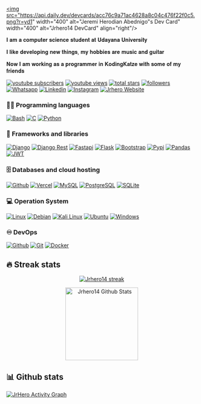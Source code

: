 <a href="https://app.daily.dev/JrHero14"><img src="https://api.daily.dev/devcards/acc76c9a71ac4628a8c04c476f22f0c5.png?r=yd1" width="400" alt="Jeremi Herodian Abednigo"s Dev Card" width="400" alt="Jrhero14 DevCard" align="right"/></a>
<div align="left">
<p>𝐈 𝐚𝐦 𝐚 𝐜𝐨𝐦𝐩𝐮𝐭𝐞𝐫 𝐬𝐜𝐢𝐞𝐧𝐜𝐞 𝐬𝐭𝐮𝐝𝐞𝐧𝐭 𝐚𝐭 𝐔𝐝𝐚𝐲𝐚𝐧𝐚 𝐔𝐧𝐢𝐯𝐞𝐫𝐬𝐢𝐭𝐲</p>
<p>𝐈 𝐥𝐢𝐤𝐞 𝐝𝐞𝐯𝐞𝐥𝐨𝐩𝐢𝐧𝐠 𝐧𝐞𝐰 𝐭𝐡𝐢𝐧𝐠𝐬, 𝐦𝐲 𝐡𝐨𝐛𝐛𝐢𝐞𝐬 𝐚𝐫𝐞 𝐦𝐮𝐬𝐢𝐜 𝐚𝐧𝐝 𝐠𝐮𝐢𝐭𝐚𝐫</p>
<p>𝐍𝐨𝐰 𝐈 𝐚𝐦 𝐰𝐨𝐫𝐤𝐢𝐧𝐠 𝐚𝐬 𝐚 𝐩𝐫𝐨𝐠𝐫𝐚𝐦𝐦𝐞𝐫 𝐢𝐧 𝐊𝐨𝐝𝐢𝐧𝐠𝐊𝐚𝐭𝐳𝐞 𝐰𝐢𝐭𝐡 𝐬𝐨𝐦𝐞 𝐨𝐟 𝐦𝐲 𝐟𝐫𝐢𝐞𝐧𝐝𝐬</p>
</div>

<p align="left">
  <a href="https://www.youtube.com/channel/UC9hEgBYgwcBXp1pwOmMbkBQ">
    <img alt="youtube subscribers" title="Subscribe to my YouTube channel" src="https://img.shields.io/youtube/channel/subscribers/UC9hEgBYgwcBXp1pwOmMbkBQ?color=%23E05D44&label=SUBSCRIBE&logo=youtube&style=for-the-badge&labelColor=CE4630" /></a>
  <a href="https://www.youtube.com/channel/UC9hEgBYgwcBXp1pwOmMbkBQ">
    <img alt="youtube views" title="YouTube views" src="https://custom-icon-badges.herokuapp.com/youtube/channel/views/UC9hEgBYgwcBXp1pwOmMbkBQ?color=%23E1AD0E&logo=video&logoColor=white&style=for-the-badge&labelColor=C79600"/></a> 
  <a href="https://github.com/Jrhero14?tab=repositories&sort=stargazers">
    <img alt="total stars" title="Total stars on GitHub" src="https://custom-icon-badges.herokuapp.com/badge/dynamic/json?logo=star&color=55960c&labelColor=488207&label=Stars&style=for-the-badge&query=%24.stars&url=https://api.github-star-counter.workers.dev/user/Jrhero14"/></a>
  <a href="https://github.com/Jrhero14">
    <img alt="followers" title="Follow me on Github" src="https://img.shields.io/github/followers/Jrhero14?color=236ad3&labelColor=1155ba&style=for-the-badge&logo=github&label=Follow"/></a>
  <a href="https://api.whatsapp.com/send?phone=6281386049701&text=Hi%2C%20i%20got%20your%20contacts%20from%20github.">
    <img alt="Whatsapp" title="Contact Me on Whatsapp" src="https://img.shields.io/badge/WhatsApp-25D366?style=for-the-badge&logo=whatsapp&logoColor=white"/></a>
  <a href="https://www.linkedin.com/in/jeremi-herodian-abednigo-808584228/">
    <img alt="Linkedin" title="See me CV" src="https://img.shields.io/badge/LinkedIn-0077B5?style=for-the-badge&logo=linkedin&logoColor=white"/></a>
  <a href="https://www.instagram.com/jrhero.a/">
    <img alt="Instagram" title="See my Instagram" src="https://img.shields.io/badge/Instagram-E4405F?style=for-the-badge&logo=instagram&logoColor=white"/></a>
  <a href="https://jrhero.herokuapp.com/">
    <img alt="Jrhero Website" title="See my Personal Website" src="https://img.shields.io/badge/website-000000?style=for-the-badge&logo=About.me&logoColor=white"/></a>
</p>


### 👨‍💻 Programming languages

<p>
    <a href=""><img alt="Bash" src="https://img.shields.io/badge/Shell_Script-121011?style=for-the-badge&logo=gnu-bash&logoColor=white"></a>
    <a href=""><img alt="C" src="https://img.shields.io/badge/C-00599C?style=for-the-badge&logo=c&logoColor=white"></a>
    <a href="https://github.com/search?q=user%3AJrhero14+language%3APython"><img alt="Python" src="https://img.shields.io/badge/Python-14354C?style=for-the-badge&logo=python&logoColor=white"></a>
</p>

### 🧰 Frameworks and libraries

<p>
    <a href="#"><img alt="Django" src="https://img.shields.io/badge/Django-092E20?style=for-the-badge&logo=django&logoColor=white"></a>
    <a href="#"><img alt="Django Rest" src="https://img.shields.io/badge/django%20rest-ff1709?style=for-the-badge&logo=django&logoColor=white"></a>
    <a href="#"><img alt="Fastapi" src="https://img.shields.io/badge/fastapi-109989?style=for-the-badge&logo=FASTAPI&logoColor=white"></a>
    <a href="#"><img alt="Flask" src="https://img.shields.io/badge/Flask-000000?style=for-the-badge&logo=flask&logoColor=white"></a>
    <a href="#"><img alt="Bootstrap" src="https://img.shields.io/badge/Bootstrap-563D7C?style=for-the-badge&logo=bootstrap&logoColor=white"></a>
    <a href="#"><img alt="Pypi" src="https://img.shields.io/badge/pypi-3775A9?style=for-the-badge&logo=pypi&logoColor=white"></a>
    <a href="#"><img alt="Pandas" src="https://img.shields.io/badge/Pandas-150458.svg?style=for-the-badge&logo=pandas&logoColor=white"></a>
    <a href="#"><img alt="JWT" src="https://img.shields.io/badge/JWT-000000?style=for-the-badge&logo=JSON%20web%20tokens&logoColor=white"></a>

</p>

### 🗄️ Databases and cloud hosting

<p>
    <a href="#"><img alt="Github" src="https://img.shields.io/badge/Heroku-430098?style=for-the-badge&logo=heroku&logoColor=white"></a>
    <a href="#"><img alt="Vercel" src ="https://img.shields.io/badge/Vercel-000000?style=for-the-badge&logo=vercel&logoColor=white"></a>
    <a href="#"><img alt="MySQL" src="https://img.shields.io/badge/MySQL-005C84?style=for-the-badge&logo=mysql&logoColor=white"></a>
    <a href="#"><img alt="PostgreSQL" src ="https://img.shields.io/badge/PostgreSQL-316192?style=for-the-badge&logo=postgresql&logoColor=white"></a>
    <a href="#"><img alt="SQLite" src ="https://img.shields.io/badge/SQLite-07405E?style=for-the-badge&logo=sqlite&logoColor=white"></a>
</p>

### 💻 Operation System

<p>
    <a href="#"><img alt="Linux" src="https://img.shields.io/badge/Linux-FCC624?style=for-the-badge&logo=linux&logoColor=black"></a>
    <a href="#"><img alt="Debian" src="https://img.shields.io/badge/Debian-A81D33?style=for-the-badge&logo=debian&logoColor=white"></a>
    <a href="#"><img alt="Kali Linux" src="https://img.shields.io/badge/Kali_Linux-557C94?style=for-the-badge&logo=kali-linux&logoColor=white"></a>
    <a href="#"><img alt="Ubuntu" src="https://img.shields.io/badge/Ubuntu-E95420?style=for-the-badge&logo=ubuntu&logoColor=white"></a>
    <a href="#"><img alt="Windows" src="https://img.shields.io/badge/Windows-0078D6?style=for-the-badge&logo=windows&logoColor=white"></a>
</p>

### ♾️ DevOps

<p>
    <a href="#"><img alt="Github" src="https://img.shields.io/badge/GitHub-100000?style=for-the-badge&logo=github&logoColor=white"></a>
    <a href="#"><img alt="Git" src="https://img.shields.io/badge/GIT-E44C30?style=for-the-badge&logo=git&logoColor=white"></a>
    <a href="#"><img alt="Docker" src="https://img.shields.io/badge/Docker-2CA5E0?style=for-the-badge&logo=docker&logoColor=white"></a>


## 🔥 Streak stats

<p align="center">
  <a href="https://github.com/DenverCoder1/github-readme-streak-stats">
    <img title="🔥 Get streak stats for your profile at git.io/streak-stats" alt="Jrhero14 streak" src="https://github-readme-streak-stats.herokuapp.com/?user=Jrhero14&theme=monokai-metallian&hide_border=true"/>
  </a>
</p>

<p align="center">
    <a href="https://github.com/anuraghazra/github-readme-stats"><img alt="Jrhero14 Github Stats" src="https://denvercoder1-github-readme-stats.vercel.app/api/?username=Jrhero14&show_icons=true&count_private=true&theme=react&hide_border=true&bg_color=1F222E&title_color=F85D7F&icon_color=F8D866" height="192px"/></a>
</p>

</p>

## 📊 Github stats
<a href="https://github.com/ashutosh00710/github-readme-activity-graph"><img alt="JrHero Activity Graph" src="https://activity-graph.herokuapp.com/graph?username=Jrhero14&bg_color=1f222e&color=f8ed86&line=f85d7f&point=ffffff&area=true&hide_border=true" /></a>
